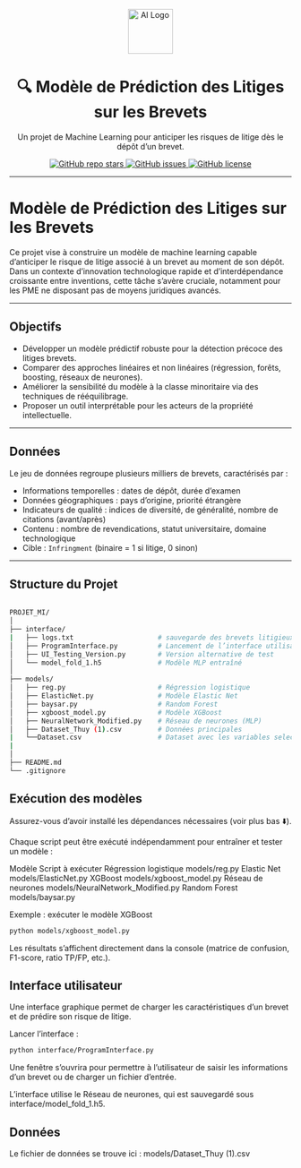 <p align="center">
  <img src="https://img.icons8.com/ios-filled/100/000000/artificial-intelligence.png" alt="AI Logo" width="80"/>
</p>

<h1 align="center">🔍 Modèle de Prédiction des Litiges sur les Brevets</h1>

<p align="center">
  Un projet de Machine Learning pour anticiper les risques de litige dès le dépôt d’un brevet.
</p>

<p align="center">
  <a href="https://github.com/ton-org/ton-projet">
    <img alt="GitHub repo stars" src="https://img.shields.io/github/stars/ton-org/ton-projet?style=social">
  </a>
  <a href="https://github.com/ton-org/ton-projet/issues">
    <img alt="GitHub issues" src="https://img.shields.io/github/issues/ton-org/ton-projet">
  </a>
  <a href="https://github.com/ton-org/ton-projet/blob/main/LICENSE">
    <img alt="GitHub license" src="https://img.shields.io/github/license/ton-org/ton-projet">
  </a>
</p>

---

# Modèle de Prédiction des Litiges sur les Brevets

Ce projet vise à construire un modèle de machine learning capable d’anticiper le risque de litige associé à un brevet au moment de son dépôt. Dans un contexte d’innovation technologique rapide et d’interdépendance croissante entre inventions, cette tâche s’avère cruciale, notamment pour les PME ne disposant pas de moyens juridiques avancés.

---

## Objectifs

- Développer un modèle prédictif robuste pour la détection précoce des litiges brevets.
- Comparer des approches linéaires et non linéaires (régression, forêts, boosting, réseaux de neurones).
- Améliorer la sensibilité du modèle à la classe minoritaire via des techniques de rééquilibrage.
- Proposer un outil interprétable pour les acteurs de la propriété intellectuelle.

---

## Données

Le jeu de données regroupe plusieurs milliers de brevets, caractérisés par :

- Informations temporelles : dates de dépôt, durée d’examen
- Données géographiques : pays d’origine, priorité étrangère
- Indicateurs de qualité : indices de diversité, de généralité, nombre de citations (avant/après)
- Contenu : nombre de revendications, statut universitaire, domaine technologique
- Cible : `Infringment` (binaire = 1 si litige, 0 sinon)

---

## Structure du Projet

```bash

PROJET_MI/
│
├── interface/
|   ├── logs.txt                     # sauvegarde des brevets litigieux
│   ├── ProgramInterface.py          # Lancement de l’interface utilisateur
│   ├── UI_Testing_Version.py        # Version alternative de test
│   └── model_fold_1.h5              # Modèle MLP entraîné
│
├── models/
│   ├── reg.py                       # Régression logistique
│   ├── ElasticNet.py                # Modèle Elastic Net
│   ├── baysar.py                    # Random Forest
│   ├── xgboost_model.py             # Modèle XGBoost
│   ├── NeuralNetwork_Modified.py    # Réseau de neurones (MLP)
│   ├── Dataset_Thuy (1).csv         # Données principales
|   └──Dataset.csv                   # Dataset avec les variables selectionées pour le réseau de neurones
|
│
├── README.md
└── .gitignore

```

## Exécution des modèles

Assurez-vous d’avoir installé les dépendances nécessaires (voir plus bas ⬇️).

Chaque script peut être exécuté indépendamment pour entraîner et tester un modèle :

Modèle Script à exécuter
Régression logistique models/reg.py
Elastic Net models/ElasticNet.py
XGBoost models/xgboost_model.py
Réseau de neurones models/NeuralNetwork_Modified.py
Random Forest models/baysar.py

Exemple : exécuter le modèle XGBoost

```bash
python models/xgboost_model.py

```

Les résultats s’affichent directement dans la console (matrice de confusion, F1-score, ratio TP/FP, etc.).

## Interface utilisateur

Une interface graphique permet de charger les caractéristiques d’un brevet et de prédire son risque de litige.

Lancer l’interface :

```bash
python interface/ProgramInterface.py
```

Une fenêtre s’ouvrira pour permettre à l’utilisateur de saisir les informations d’un brevet ou de charger un fichier d’entrée.

L’interface utilise le Réseau de neurones, qui est sauvegardé sous interface/model_fold_1.h5.

## Données

Le fichier de données se trouve ici :
models/Dataset_Thuy (1).csv
